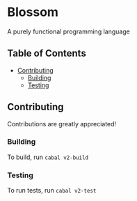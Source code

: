 # Blossom
A purely functional programming language

## Table of Contents
- [Contributing](#contributing)
    - [Building](#building)
    - [Testing](#testing)


## Contributing
Contributions are greatly appreciated!

### Building
To build, run `cabal v2-build`

### Testing
To run tests, run `cabal v2-test`
